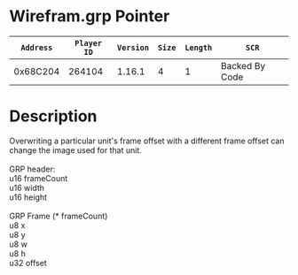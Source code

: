 # Wirefram.grp Pointer

| `Address` | `Player ID` | `Version` | `Size` | `Length` | `SCR` |
| ---------- | ----------- | --------- | ------ | -------- | ---- |
| 0x68C204 | 264104 | 1.16.1 | 4 | 1 | Backed By Code |

# Description

Overwriting a particular unit's frame offset with a different frame offset can change the image used for that unit.<br><br>GRP header:<br>u16 frameCount<br>u16 width<br>u16 height<br><br>GRP Frame (* frameCount)<br>u8 x<br>u8 y<br>u8 w<br>u8 h<br>u32 offset